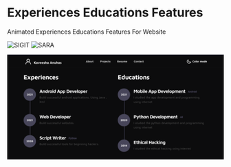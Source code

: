 # Experiences Educations Features

Animated Experiences Educations Features For Website

<img title="SIGIT" src="https://img.shields.io/badge/CODENAME%20-ExperiencesEducationsFeatures-SCRIPT?colorA=grey&colorB=green&style=for-the-badge"> <img title="SARA" src="https://img.shields.io/badge/VERSION%20-1.0-SCRIPT?colorA=grey&colorB=green&style=for-the-badge">

<img title="lk" src="https://github.com/AnuhasRox/Experiences-Educations-Features/blob/main/Screenshot_2022-07-15_15-31-50.png">
